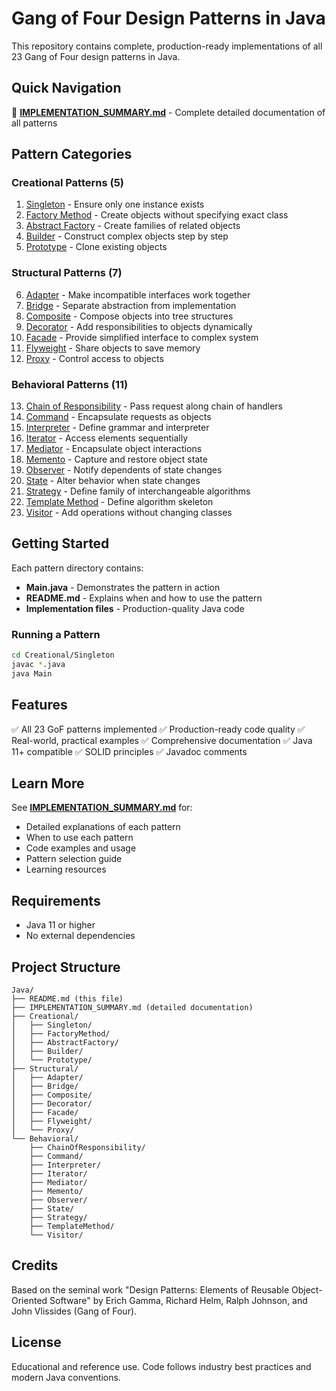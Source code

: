 # Gang of Four Design Patterns in Java

This repository contains complete, production-ready implementations of all 23 Gang of Four design patterns in Java.

## Quick Navigation

📂 **[IMPLEMENTATION_SUMMARY.md](IMPLEMENTATION_SUMMARY.md)** - Complete detailed documentation of all patterns

## Pattern Categories

### Creational Patterns (5)
1. [Singleton](Creational/Singleton/) - Ensure only one instance exists
2. [Factory Method](Creational/FactoryMethod/) - Create objects without specifying exact class
3. [Abstract Factory](Creational/AbstractFactory/) - Create families of related objects
4. [Builder](Creational/Builder/) - Construct complex objects step by step
5. [Prototype](Creational/Prototype/) - Clone existing objects

### Structural Patterns (7)
6. [Adapter](Structural/Adapter/) - Make incompatible interfaces work together
7. [Bridge](Structural/Bridge/) - Separate abstraction from implementation
8. [Composite](Structural/Composite/) - Compose objects into tree structures
9. [Decorator](Structural/Decorator/) - Add responsibilities to objects dynamically
10. [Facade](Structural/Facade/) - Provide simplified interface to complex system
11. [Flyweight](Structural/Flyweight/) - Share objects to save memory
12. [Proxy](Structural/Proxy/) - Control access to objects

### Behavioral Patterns (11)
13. [Chain of Responsibility](Behavioral/ChainOfResponsibility/) - Pass request along chain of handlers
14. [Command](Behavioral/Command/) - Encapsulate requests as objects
15. [Interpreter](Behavioral/Interpreter/) - Define grammar and interpreter
16. [Iterator](Behavioral/Iterator/) - Access elements sequentially
17. [Mediator](Behavioral/Mediator/) - Encapsulate object interactions
18. [Memento](Behavioral/Memento/) - Capture and restore object state
19. [Observer](Behavioral/Observer/) - Notify dependents of state changes
20. [State](Behavioral/State/) - Alter behavior when state changes
21. [Strategy](Behavioral/Strategy/) - Define family of interchangeable algorithms
22. [Template Method](Behavioral/TemplateMethod/) - Define algorithm skeleton
23. [Visitor](Behavioral/Visitor/) - Add operations without changing classes

## Getting Started

Each pattern directory contains:
- **Main.java** - Demonstrates the pattern in action
- **README.md** - Explains when and how to use the pattern
- **Implementation files** - Production-quality Java code

### Running a Pattern

```bash
cd Creational/Singleton
javac *.java
java Main
```

## Features

✅ All 23 GoF patterns implemented
✅ Production-ready code quality
✅ Real-world, practical examples
✅ Comprehensive documentation
✅ Java 11+ compatible
✅ SOLID principles
✅ Javadoc comments

## Learn More

See **[IMPLEMENTATION_SUMMARY.md](IMPLEMENTATION_SUMMARY.md)** for:
- Detailed explanations of each pattern
- When to use each pattern
- Code examples and usage
- Pattern selection guide
- Learning resources

## Requirements

- Java 11 or higher
- No external dependencies

## Project Structure

```
Java/
├── README.md (this file)
├── IMPLEMENTATION_SUMMARY.md (detailed documentation)
├── Creational/
│   ├── Singleton/
│   ├── FactoryMethod/
│   ├── AbstractFactory/
│   ├── Builder/
│   └── Prototype/
├── Structural/
│   ├── Adapter/
│   ├── Bridge/
│   ├── Composite/
│   ├── Decorator/
│   ├── Facade/
│   ├── Flyweight/
│   └── Proxy/
└── Behavioral/
    ├── ChainOfResponsibility/
    ├── Command/
    ├── Interpreter/
    ├── Iterator/
    ├── Mediator/
    ├── Memento/
    ├── Observer/
    ├── State/
    ├── Strategy/
    ├── TemplateMethod/
    └── Visitor/
```

## Credits

Based on the seminal work "Design Patterns: Elements of Reusable Object-Oriented Software" by Erich Gamma, Richard Helm, Ralph Johnson, and John Vlissides (Gang of Four).

## License

Educational and reference use. Code follows industry best practices and modern Java conventions.
